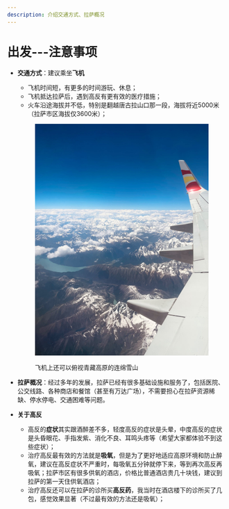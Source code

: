 ```yaml
---
description: 介绍交通方式、拉萨概况
---
```


# 出发---注意事项

*   **交通方式**：建议乘坐**飞机**

    * 飞机时间短，有更多的时间游玩、休息；
    * 飞机抵达拉萨后，遇到高反有更有效的医疗措施；
    * 火车沿途海拔并不低，特别是翻越唐古拉山口那一段，海拔将近5000米（拉萨市区海拔仅3600米）；



    <figure><img src="../../.gitbook/assets/5c390fd0f140e193fc8fdbf2770a3b3.jpg" alt=""><figcaption><p>飞机上还可以俯视青藏高原的连绵雪山</p></figcaption></figure>
* **拉萨概况**：经过多年的发展，拉萨已经有很多基础设施和服务了，包括医院、公交线路、各种商店和餐馆（甚至有万达广场），不需要担心在拉萨资源稀缺、停水停电、交通困难等问题。
* **关于高反**
  * 高反的**症状**其实跟酒醉差不多，轻度高反的症状是头晕，中度高反的症状是头昏眼花、手指发紫、消化不良、耳鸣头疼等（希望大家都体验不到这些症状）；
  * 治疗高反最有效的方法就是**吸氧**，但是为了更好地适应高原环境和防止醉氧，建议在高反症状不严重时，每吸氧五分钟就停下来，等到再次高反再吸氧；拉萨市区有很多供氧的酒店，价格比普通酒店贵几十块钱，建议到拉萨的第一天住供氧酒店；
  * 治疗高反还可以在拉萨的诊所买**高反药**，我当时在酒店楼下的诊所买了几包，感觉效果显著（不过最有效的方法还是吸氧）；
